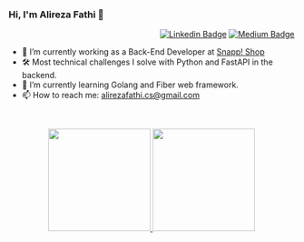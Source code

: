 ### Hi, I'm Alireza Fathi 👋

<div align=right>
  
[![Linkedin Badge](https://img.shields.io/badge/-LinkedIn-blue?style=flat-square&logo=Linkedin&logoColor=white&link=https://www.linkedin.com/in/alirezafathi95/)](https://www.linkedin.com/in/alirezafathi95/) 
[![Medium Badge](https://img.shields.io/badge/-medium-black?style=flat-square&logo=medium&logoColor=white&link=https://alirezafathi.medium.com/)](https://alirezafathi.medium.com/)

</div>

- 🔭 I’m currently working as a Back-End Developer at [Snapp! Shop](https://shop.snapp.ir/)
- 🛠 Most technical challenges I solve with Python and FastAPI in the backend.
- 🌱 I’m currently learning Golang and Fiber web framework.
- 📫 How to reach me: alirezafathi.cs@gmail.com

<br>

<p align="center">
<a href="https://github.com/sudoAlireza">
  <img height="180em" src="https://github-readme-stats-eight-theta.vercel.app/api?username=sudoAlireza&show_icons=true&theme=nord&include_all_commits=true&count_private=true"/>
  <img height="180em" src="https://github-readme-stats.vercel.app/api/top-langs/?username=sudoAlireza&exclude_repo=bahamkhan,django-blog&layout=compact&langs_count=8&theme=nord&include_all_commits=true&count_private=true"/>
</a>
</p>
<!--
**sudoAlireza/sudoAlireza** is a ✨ _special_ ✨ repository because its `README.md` (this file) appears on your GitHub profile.

Here are some ideas to get you started:

- 🔭 I’m currently working on ...
- 🌱 I’m currently learning ...
- 👯 I’m looking to collaborate on ...
- 🤔 I’m looking for help with ...
- 💬 Ask me about ...
- 📫 How to reach me: ...
- 😄 Pronouns: ...
- ⚡ Fun fact: ...
-->
